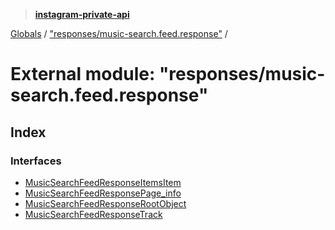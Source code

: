 > **[instagram-private-api](../README.md)**

[Globals](../globals.md) / ["responses/music-search.feed.response"](_responses_music_search_feed_response_.md) /

# External module: "responses/music-search.feed.response"

## Index

### Interfaces

* [MusicSearchFeedResponseItemsItem](../interfaces/_responses_music_search_feed_response_.musicsearchfeedresponseitemsitem.md)
* [MusicSearchFeedResponsePage_info](../interfaces/_responses_music_search_feed_response_.musicsearchfeedresponsepage_info.md)
* [MusicSearchFeedResponseRootObject](../interfaces/_responses_music_search_feed_response_.musicsearchfeedresponserootobject.md)
* [MusicSearchFeedResponseTrack](../interfaces/_responses_music_search_feed_response_.musicsearchfeedresponsetrack.md)